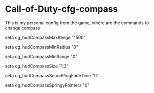# Call-of-Duty-cfg-compass
This is my personal config from the game, where are the commands to change compass

seta cg_hudCompassMaxRange "1500"

seta cg_hudCompassMinRadius "0"

seta cg_hudCompassMinRange "0"

seta cg_hudCompassSize "1.3"

seta cg_hudCompassSoundPingFadeTime "0"

seta cg_hudCompassSpringyPointers "0"

